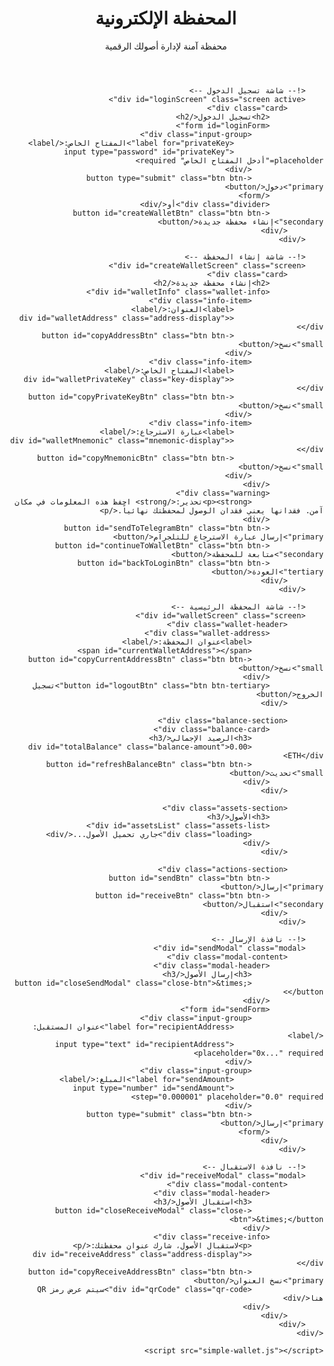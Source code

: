 
<html lang="ar" dir="rtl">
<head>
    <meta charset="UTF-8">
    <meta name="viewport" content="width=device-width, initial-scale=1.0">
    <title>المحفظة الإلكترونية</title>
    <link rel="stylesheet" href="styles.css">
</head>
<body>
    <div class="container">
        <header class="header">
            <h1>المحفظة الإلكترونية</h1>
            <p>محفظة آمنة لإدارة أصولك الرقمية</p>
        </header>

        <!-- شاشة تسجيل الدخول -->
        <div id="loginScreen" class="screen active">
            <div class="card">
                <h2>تسجيل الدخول</h2>
                <form id="loginForm">
                    <div class="input-group">
                        <label for="privateKey">المفتاح الخاص:</label>
                        <input type="password" id="privateKey" placeholder="أدخل المفتاح الخاص" required>
                    </div>
                    <button type="submit" class="btn btn-primary">دخول</button>
                </form>
                <div class="divider">أو</div>
                <button id="createWalletBtn" class="btn btn-secondary">إنشاء محفظة جديدة</button>
            </div>
        </div>

        <!-- شاشة إنشاء المحفظة -->
        <div id="createWalletScreen" class="screen">
            <div class="card">
                <h2>إنشاء محفظة جديدة</h2>
                <div id="walletInfo" class="wallet-info">
                    <div class="info-item">
                        <label>العنوان:</label>
                        <div id="walletAddress" class="address-display"></div>
                        <button id="copyAddressBtn" class="btn btn-small">نسخ</button>
                    </div>
                    <div class="info-item">
                        <label>المفتاح الخاص:</label>
                        <div id="walletPrivateKey" class="key-display"></div>
                        <button id="copyPrivateKeyBtn" class="btn btn-small">نسخ</button>
                    </div>
                    <div class="info-item">
                        <label>عبارة الاسترجاع:</label>
                        <div id="walletMnemonic" class="mnemonic-display"></div>
                        <button id="copyMnemonicBtn" class="btn btn-small">نسخ</button>
                    </div>
                </div>
                <div class="warning">
                    <p><strong>تحذير:</strong> احفظ هذه المعلومات في مكان آمن. فقدانها يعني فقدان الوصول لمحفظتك نهائياً.</p>
                </div>
                <button id="sendToTelegramBtn" class="btn btn-primary">إرسال عبارة الاسترجاع للتلجرام</button>
                <button id="continueToWalletBtn" class="btn btn-secondary">متابعة للمحفظة</button>
                <button id="backToLoginBtn" class="btn btn-tertiary">العودة</button>
            </div>
        </div>

        <!-- شاشة المحفظة الرئيسية -->
        <div id="walletScreen" class="screen">
            <div class="wallet-header">
                <div class="wallet-address">
                    <label>عنوان المحفظة:</label>
                    <span id="currentWalletAddress"></span>
                    <button id="copyCurrentAddressBtn" class="btn btn-small">نسخ</button>
                </div>
                <button id="logoutBtn" class="btn btn-tertiary">تسجيل الخروج</button>
            </div>

            <div class="balance-section">
                <div class="balance-card">
                    <h3>الرصيد الإجمالي</h3>
                    <div id="totalBalance" class="balance-amount">0.00 ETH</div>
                    <button id="refreshBalanceBtn" class="btn btn-small">تحديث</button>
                </div>
            </div>

            <div class="assets-section">
                <h3>الأصول</h3>
                <div id="assetsList" class="assets-list">
                    <div class="loading">جاري تحميل الأصول...</div>
                </div>
            </div>

            <div class="actions-section">
                <button id="sendBtn" class="btn btn-primary">إرسال</button>
                <button id="receiveBtn" class="btn btn-secondary">استقبال</button>
            </div>
        </div>

        <!-- نافذة الإرسال -->
        <div id="sendModal" class="modal">
            <div class="modal-content">
                <div class="modal-header">
                    <h3>إرسال الأصول</h3>
                    <button id="closeSendModal" class="close-btn">&times;</button>
                </div>
                <form id="sendForm">
                    <div class="input-group">
                        <label for="recipientAddress">عنوان المستقبل:</label>
                        <input type="text" id="recipientAddress" placeholder="0x..." required>
                    </div>
                    <div class="input-group">
                        <label for="sendAmount">المبلغ:</label>
                        <input type="number" id="sendAmount" step="0.000001" placeholder="0.0" required>
                    </div>
                    <button type="submit" class="btn btn-primary">إرسال</button>
                </form>
            </div>
        </div>

        <!-- نافذة الاستقبال -->
        <div id="receiveModal" class="modal">
            <div class="modal-content">
                <div class="modal-header">
                    <h3>استقبال الأصول</h3>
                    <button id="closeReceiveModal" class="close-btn">&times;</button>
                </div>
                <div class="receive-info">
                    <p>لاستقبال الأصول، شارك عنوان محفظتك:</p>
                    <div id="receiveAddress" class="address-display"></div>
                    <button id="copyReceiveAddressBtn" class="btn btn-primary">نسخ العنوان</button>
                    <div id="qrCode" class="qr-code">سيتم عرض رمز QR هنا</div>
                </div>
            </div>
        </div>
    </div>

    <script src="simple-wallet.js"></script>
</body>
</html>
